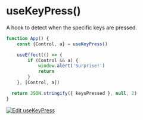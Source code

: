 # useKeyPress()
A hook to detect when the specific keys are pressed.

```js
function App() {
    const {Control, a} = useKeyPress()

    useEffect(() => {
        if (Control && a) {
            window.alert('Surprise!')
            return
        }
    }, [Control, a])

  return JSON.stringify({ keysPressed }, null, 2)
}
```

[![Edit useKeyPress](https://codesandbox.io/static/img/play-codesandbox.svg)](https://codesandbox.io/s/8x2068664j?fontsize=14)
